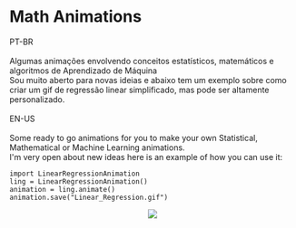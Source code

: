 # Math Animations
PT-BR<br><br>
Algumas animações envolvendo conceitos estatísticos, matemáticos e algoritmos de Aprendizado de Máquina<br>
Sou muito aberto para novas ideias e abaixo tem um exemplo sobre como criar um gif de regressão linear simplificado, mas pode ser altamente personalizado.<br><br>
EN-US<br><br>
Some ready to go animations for you to make your own Statistical, Mathematical or Machine Learning animations.<br>
I'm very open about new ideas here is an example of how you can use it:
```
import LinearRegressionAnimation
ling = LinearRegressionAnimation()
animation = ling.animate()
animation.save("Linear_Regression.gif")
```
<p align="center">
  <img src="https://lh3.googleusercontent.com/7bQIhD_5kiaMgSFpobHD6S3PtHvBNkACQTvtOoOtzzLsK0sSD1QrAo0YhYwGU0WeqeDg6ykQsGKUOCQroAdjGINTZNA-T1bHPgKnWOe-9HMf_-lZuWiFoS6tfph_-1xLuTsOYVQmEmgbW3yMvL-6ioULZkFMryS6ALz7VlDU74qPwmmhmwA0PybvR57tQ1BIpbvz64FD2DdJBUSnRwIOjUGj-NJj_se0ID89-cvmajVE54EdnLtu6CFdzaVO1A0RxzfwjDjPR8eiUNimKENJlJ7uIwh1cu7sSmZOlCEABmOoCm8GZ-zcCq3d2azL22BdbBNCu-i-kOQziWIfIfFbJrfylSJRf1T0_1nOLyBsL4Vm67lg-TyHHdEHzTaQbctjQotjeprAQMciIM8KBl6FoFNADZJyECkAinSiREJ59hkxx-tmK9Q6g_w8-i7WzGr62Tm1XiX9z4vOVWnewFwNQgl-zJm0AFKqi4qgZbca3pFWzRbndq5cgRAgfVpubPVpDeIRCfq4EIIc03jRK1b_BevOL64VmpihC2iEG2ndCrkw5o11DhGTQ8gkumJp8t36sYLGv7lDyp6pepqpClOHcDfWIrf3-Q-wMBOrVUEVVf0m2fXQF6EWgj2mg4FpE3BrkmybHc_1KyM9KX7a-PNP9UV1NBtL1CyBa-ZTzQ5rEv5hO7XGfxu_GHLYKZn5m_Y2a02ubQ=w1920-h942-ft">
</p>
